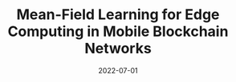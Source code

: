 ---
title: "Mean-Field Learning for Edge Computing in Mobile Blockchain Networks"
authors:
- Xiaojie Wang
- Zhaolong Ning
- Lei Guo
- Song Guo
- Xinbo Gao
- Guoyin Wang

date: "2022-07-01"
doi: "10.1109/TMC.2022.3186699"

# Publication type.
# 1 = Conference paper; 2 = Journal article;
# 3 = Preprint Paper; 4 = Report; 5 = Book; 6 = Book section;
# 7 = Thesis; 8 = Patent
publication_types: ["2"]

# Publication name and optional abbreviated publication name.
publication: "*IEEE Transactions on Mobile Computin*"
publication_short: "TMC (CCF-A)"

# url_pdf: https://ieeexplore.ieee.org/abstract/document/9699396
# url_code: ''
# url_dataset: ''
# url_poster: ''
# url_project: ''
# url_slides: ''
# url_video: ''

---